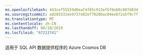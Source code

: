 ```yaml
---
ms.openlocfilehash: 443cef55559d0eaf4f85c913ef5f6eb0c807d83d
ms.sourcegitcommit: ad203331ee9737e82ef70206ac04eeb72a5f9c7f
ms.translationtype: MT
ms.contentlocale: zh-CN
ms.lasthandoff: 06/18/2019
ms.locfileid: "67213741"
---
```

适用于 SQL API 数据提供程序的 Azure Cosmos DB
